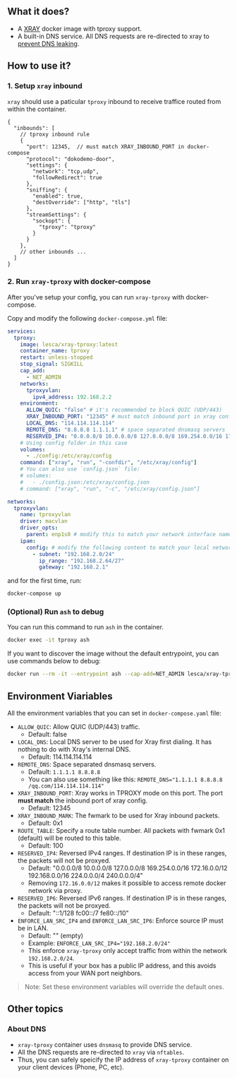 
## What it does?

* A [XRAY](https://github.com/XTLS/Xray-core) docker image with tproxy support.
* A built-in DNS service. All DNS requests are re-directed to xray to [prevent DNS leaking](#about-dns).

## How to use it?

### 1. Setup `xray` inbound

`xray` should use a paticular `tproxy` inbound to receive traffice routed from within the container.

```jsonc
{
  "inbounds": [
    // tproxy inbound rule
    {
      "port": 12345,  // must match XRAY_INBOUND_PORT in docker-compose
      "protocol": "dokodemo-door",
      "settings": {
        "network": "tcp,udp",
        "followRedirect": true
      },
      "sniffing": {
        "enabled": true,
        "destOverride": ["http", "tls"]
      },
      "streamSettings": {
        "sockopt": {
          "tproxy": "tproxy"
        }
      }
    },
    // other inbounds ...
  ]
}
```


### 2. Run `xray-tproxy` with docker-compose

After you've setup your config, you can run `xray-tproxy` with docker-compose.

Copy and modify the following `docker-compose.yml` file:

```yaml
services:
  tproxy:
    image: lesca/xray-tproxy:latest
    container_name: tproxy
    restart: unless-stopped
    stop_signal: SIGKILL
    cap_add:
      - NET_ADMIN
    networks:
      tproxyvlan:
        ipv4_address: 192.168.2.2
    environment:
      ALLOW_QUIC: "false" # it's recommended to block QUIC (UDP/443)
      XRAY_INBOUND_PORT: "12345" # must match inbound port in xray config
      LOCAL_DNS: "114.114.114.114"
      REMOTE_DNS: "8.8.8.8 1.1.1.1" # space separated dnsmasq servers
      RESERVED_IP4: "0.0.0.0/8 10.0.0.0/8 127.0.0.0/8 169.254.0.0/16 172.16.0.0/12 192.168.0.0/16 224.0.0.0/4 240.0.0.0/4"
    # Using config folder in this case
    volumes:
      - ./config:/etc/xray/config
    command: ["xray", "run", "-confdir", "/etc/xray/config"]
    # You can also use `config.json` file:
    # volumes:
    #   - ./config.json:/etc/xray/config.json
    # command: ["xray", "run", "-c", "/etc/xray/config.json"]

networks:
  tproxyvlan:
    name: tproxyvlan
    driver: macvlan
    driver_opts:
      parent: enp1s0 # modify this to match your network interface name
    ipam:
      config: # modify the following content to match your local network env
        - subnet: "192.168.2.0/24"
          ip_range: "192.168.2.64/27"
          gateway: "192.168.2.1"
```

and for the first time, run:

```bash
docker-compose up
```


### (Optional) Run `ash` to debug

You can run this command to run `ash` in the container.

```bash
docker exec -it tproxy ash
``` 

If you want to discover the image without the default entrypoint, you can use commands below to debug:

```bash
docker run --rm -it --entrypoint ash --cap-add=NET_ADMIN lesca/xray-tproxy:latest
```


## Environment Viariables

All the environment variables that you can set in `docker-compose.yaml` file:

* `ALLOW_QUIC`: Allow QUIC (UDP/443) traffic.
  * Default: false
* `LOCAL_DNS`: Local DNS server to be used for Xray first dialing. It has nothing to do with Xray's internal DNS.
  * Default: 114.114.114.114
* `REMOTE_DNS`: Space separated dnsmasq servers.
  * Default: `1.1.1.1 8.8.8.8`
  * You can also use something like this: `REMOTE_DNS="1.1.1.1 8.8.8.8 /qq.com/114.114.114.114"`
* `XRAY_INBOUND_PORT`: Xray works in TPROXY mode on this port. The port **must match** the inbound port of xray config.
  * Default: 12345
* `XRAY_INBOUND_MARK`: The fwmark to be used for Xray inbound packets.
  * Default: 0x1
* `ROUTE_TABLE`: Specify a route table number. All packets with fwmark 0x1 (default) will be routed to this table.
  * Default: 100
* `RESERVED_IP4`: Reversed IPv4 ranges. If destination IP is in these ranges, the packets will not be proxyed.
  * Default: "0.0.0.0/8 10.0.0.0/8 127.0.0.0/8 169.254.0.0/16 172.16.0.0/12 192.168.0.0/16 224.0.0.0/4 240.0.0.0/4"
  * Removing `172.16.0.0/12` makes it possible to access remote docker network via proxy.
* `RESERVED_IP6`: Reversed IPv6 ranges. If destination IP is in these ranges, the packets will not be proxyed.
  * Default: "::1/128 fc00::/7 fe80::/10"
* `ENFORCE_LAN_SRC_IP4` and `ENFORCE_LAN_SRC_IP6`: Enforce source IP must be in LAN.
  * Default: "" (empty)
  * Example: `ENFORCE_LAN_SRC_IP4="192.168.2.0/24"`
  * This enforce `xray-tproxy` only accept traffic from within the network `192.168.2.0/24`.
  * This is useful if your box has a public IP address, and this avoids access from your WAN port neighbors.

> Note: Set these environment variables will override the default ones.

## Other topics

### About DNS

* `xray-tproxy` container uses `dnsmasq` to provide DNS service.
* All the DNS requests are re-directed to `xray` via `nftables`.
* Thus, you can safely speicify the IP address of `xray-tproxy` container on your client devices (Phone, PC, etc).